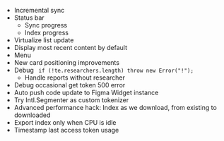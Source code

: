 - Incremental sync
- Status bar
  - Sync progress
  - Index progress
- Virtualize list update
- Display most recent content by default
- Menu
- New card positioning improvements
- Debug ` if (!te.researchers.length) throw new Error("!");`
  - Handle reports without researcher
- Debug occasional get token 500 error
- Auto push code update to Figma Widget instance
- Try Intl.Segmenter as custom tokenizer
- Advanced performance hack: Index as we download, from existing to downloaded
- Export index only when CPU is idle
- Timestamp last access token usage
